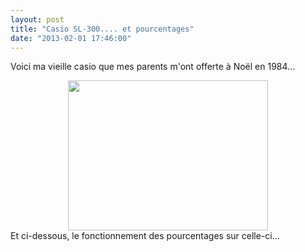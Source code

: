 ```yaml
---
layout: post
title: "Casio SL-300.... et pourcentages"
date: "2013-02-01 17:46:00"
---
```

Voici ma vieille casio que mes parents m'ont offerte à Noël en 1984...

<div class="separator" style="clear: both; text-align: center;"><a href="http://1.bp.blogspot.com/-X31558h1OB0/UQvxSKVrHZI/AAAAAAAADp4/Xhze_Dq0bkI/s1600/photo.JPG" imageanchor="1" style="margin-left:1em; margin-right:1em"><img border="0" height="240" width="320" src="http://1.bp.blogspot.com/-X31558h1OB0/UQvxSKVrHZI/AAAAAAAADp4/Xhze_Dq0bkI/s320/photo.JPG" /></a></div>
Et ci-dessous, le fonctionnement des pourcentages sur celle-ci...

<script src="https://pastebin.com/embed_js/3BrnCdg1"></script>

